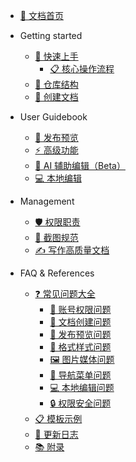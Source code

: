 <!-- _sidebar.md -->

* [📖 文档首页](README.md)

* Getting started
  * [🚀 快速上手](01-getting-started.md)
    * [📋 核心操作流程](01-getting-started.md#📋-核心操作流程)
  * [📁 仓库结构](02-repository-guide.md)
  * [📝 创建文档](03-create-docs.md)

* User Guidebook
  * [🚀 发布预览](04-publish-guide.md)
  * [⚡ 高级功能](05-advanced-features.md)
  * [🤖 AI 辅助编辑（Beta）](06-ai-editing.md)
  * [💻 本地编辑](07-local-editing.md)

* Management
  * [🛡️ 权限职责](08-responsibilities.md)
  * [📸 截图规范](09-screenshot-guide.md)
  * [✍️ 写作高质量文档](14-content-quality.md)
  
* FAQ & References
  * [❓ 常见问题大全](10-faq.md)
    * [👤 账号权限问题](10-faq.md#👤-账号和权限问题)
    * [📝 文档创建问题](10-faq.md#📝-文档创建问题)
    * [🚀 发布预览问题](10-faq.md#🚀-发布和预览问题)
    * [🎨 格式样式问题](10-faq.md#🎨-格式和样式问题)
    * [🖼️ 图片媒体问题](10-faq.md#🖼️-图片和媒体问题)
    * [🧭 导航菜单问题](10-faq.md#🧭-导航和菜单问题)
    * [💻 本地编辑问题](10-faq.md#💻-本地编辑问题)
    * [🔒 权限安全问题](10-faq.md#🔒-权限和安全问题)
  * [📋 模板示例](11-templates.md)
  * [📅 更新日志](12-changelog.md)
  * [📚 附录](13-appendix.md)



